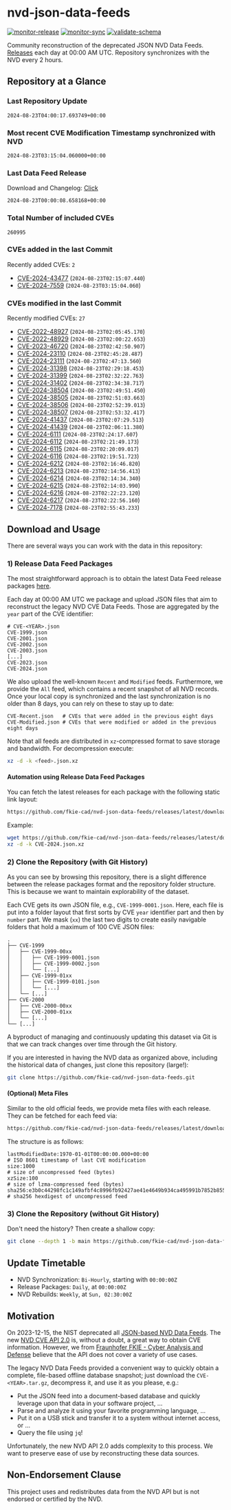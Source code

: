 # nvd-json-data-feeds

[![monitor-release](https://github.com/fkie-cad/nvd-json-data-feeds/actions/workflows/monitor_release.yml/badge.svg)](https://github.com/fkie-cad/nvd-json-data-feeds/actions/workflows/monitor_release.yml)
[![monitor-sync](https://github.com/fkie-cad/nvd-json-data-feeds/actions/workflows/monitor_sync.yml/badge.svg)](https://github.com/fkie-cad/nvd-json-data-feeds/actions/workflows/monitor_sync.yml)
[![validate-schema](https://github.com/fkie-cad/nvd-json-data-feeds/actions/workflows/validate_schema.yml/badge.svg)](https://github.com/fkie-cad/nvd-json-data-feeds/actions/workflows/validate_schema.yml)

Community reconstruction of the deprecated JSON NVD Data Feeds.
[Releases](https://github.com/fkie-cad/nvd-json-data-feeds/releases/latest) each day at 00:00 AM UTC.
Repository synchronizes with the NVD every 2 hours.

## Repository at a Glance

### Last Repository Update

```plain
2024-08-23T04:00:17.693749+00:00
```

### Most recent CVE Modification Timestamp synchronized with NVD

```plain
2024-08-23T03:15:04.060000+00:00
```

### Last Data Feed Release

Download and Changelog: [Click](https://github.com/fkie-cad/nvd-json-data-feeds/releases/latest)

```plain
2024-08-23T00:00:08.658168+00:00
```

### Total Number of included CVEs

```plain
260995
```

### CVEs added in the last Commit

Recently added CVEs: `2`

- [CVE-2024-43477](CVE-2024/CVE-2024-434xx/CVE-2024-43477.json) (`2024-08-23T02:15:07.440`)
- [CVE-2024-7559](CVE-2024/CVE-2024-75xx/CVE-2024-7559.json) (`2024-08-23T03:15:04.060`)


### CVEs modified in the last Commit

Recently modified CVEs: `27`

- [CVE-2022-48927](CVE-2022/CVE-2022-489xx/CVE-2022-48927.json) (`2024-08-23T02:05:45.170`)
- [CVE-2022-48929](CVE-2022/CVE-2022-489xx/CVE-2022-48929.json) (`2024-08-23T02:00:22.653`)
- [CVE-2023-46720](CVE-2023/CVE-2023-467xx/CVE-2023-46720.json) (`2024-08-23T02:42:50.907`)
- [CVE-2024-23110](CVE-2024/CVE-2024-231xx/CVE-2024-23110.json) (`2024-08-23T02:45:28.487`)
- [CVE-2024-23111](CVE-2024/CVE-2024-231xx/CVE-2024-23111.json) (`2024-08-23T02:47:13.560`)
- [CVE-2024-31398](CVE-2024/CVE-2024-313xx/CVE-2024-31398.json) (`2024-08-23T02:29:18.453`)
- [CVE-2024-31399](CVE-2024/CVE-2024-313xx/CVE-2024-31399.json) (`2024-08-23T02:32:22.763`)
- [CVE-2024-31402](CVE-2024/CVE-2024-314xx/CVE-2024-31402.json) (`2024-08-23T02:34:38.717`)
- [CVE-2024-38504](CVE-2024/CVE-2024-385xx/CVE-2024-38504.json) (`2024-08-23T02:49:51.450`)
- [CVE-2024-38505](CVE-2024/CVE-2024-385xx/CVE-2024-38505.json) (`2024-08-23T02:51:03.663`)
- [CVE-2024-38506](CVE-2024/CVE-2024-385xx/CVE-2024-38506.json) (`2024-08-23T02:52:39.013`)
- [CVE-2024-38507](CVE-2024/CVE-2024-385xx/CVE-2024-38507.json) (`2024-08-23T02:53:32.417`)
- [CVE-2024-41437](CVE-2024/CVE-2024-414xx/CVE-2024-41437.json) (`2024-08-23T02:07:29.513`)
- [CVE-2024-41439](CVE-2024/CVE-2024-414xx/CVE-2024-41439.json) (`2024-08-23T02:06:11.380`)
- [CVE-2024-6111](CVE-2024/CVE-2024-61xx/CVE-2024-6111.json) (`2024-08-23T02:24:17.607`)
- [CVE-2024-6112](CVE-2024/CVE-2024-61xx/CVE-2024-6112.json) (`2024-08-23T02:21:49.173`)
- [CVE-2024-6115](CVE-2024/CVE-2024-61xx/CVE-2024-6115.json) (`2024-08-23T02:20:09.017`)
- [CVE-2024-6116](CVE-2024/CVE-2024-61xx/CVE-2024-6116.json) (`2024-08-23T02:19:51.723`)
- [CVE-2024-6212](CVE-2024/CVE-2024-62xx/CVE-2024-6212.json) (`2024-08-23T02:16:46.820`)
- [CVE-2024-6213](CVE-2024/CVE-2024-62xx/CVE-2024-6213.json) (`2024-08-23T02:14:56.413`)
- [CVE-2024-6214](CVE-2024/CVE-2024-62xx/CVE-2024-6214.json) (`2024-08-23T02:14:34.340`)
- [CVE-2024-6215](CVE-2024/CVE-2024-62xx/CVE-2024-6215.json) (`2024-08-23T02:14:03.990`)
- [CVE-2024-6216](CVE-2024/CVE-2024-62xx/CVE-2024-6216.json) (`2024-08-23T02:22:23.120`)
- [CVE-2024-6217](CVE-2024/CVE-2024-62xx/CVE-2024-6217.json) (`2024-08-23T02:22:56.160`)
- [CVE-2024-7178](CVE-2024/CVE-2024-71xx/CVE-2024-7178.json) (`2024-08-23T02:55:43.233`)


## Download and Usage

There are several ways you can work with the data in this repository:

### 1) Release Data Feed Packages

The most straightforward approach is to obtain the latest Data Feed release packages [here](https://github.com/fkie-cad/nvd-json-data-feeds/releases/latest).

Each day at 00:00 AM UTC we package and upload JSON files that aim to reconstruct the legacy NVD CVE Data Feeds.
Those are aggregated by the `year` part of the CVE identifier:

```
# CVE-<YEAR>.json
CVE-1999.json
CVE-2001.json
CVE-2002.json
CVE-2003.json
[...]
CVE-2023.json
CVE-2024.json
```

We also upload the well-known `Recent` and `Modified` feeds.
Furthermore, we provide the `All` feed, which contains a recent snapshot of all NVD records.
Once your local copy is synchronized and the last synchronization is no older than 8 days, you can rely on these to stay up to date:

```plain
CVE-Recent.json   # CVEs that were added in the previous eight days
CVE-Modified.json # CVEs that were modified or added in the previous eight days
```

Note that all feeds are distributed in `xz`-compressed format to save storage and bandwidth.
For decompression execute:

```sh
xz -d -k <feed>.json.xz
```

#### Automation using Release Data Feed Packages

You can fetch the latest releases for each package with the following static link layout:

```sh
https://github.com/fkie-cad/nvd-json-data-feeds/releases/latest/download/CVE-<YEAR>.json.xz
```

Example:

```sh
wget https://github.com/fkie-cad/nvd-json-data-feeds/releases/latest/download/CVE-2024.json.xz
xz -d -k CVE-2024.json.xz
```

### 2) Clone the Repository (with Git History)

As you can see by browsing this repository, there is a slight difference between the release packages format and the repository folder structure.
This is because we want to maintain explorability of the dataset.

Each CVE gets its own JSON file, e.g., `CVE-1999-0001.json`.
Here, each file is put into a folder layout that first sorts by CVE `year` identifier part and then by `number` part.
We mask (`xx`) the last two digits to create easily navigable folders that hold a maximum of 100 CVE JSON files:

```plain
.
├── CVE-1999
│   ├── CVE-1999-00xx
│   │   ├── CVE-1999-0001.json
│   │   ├── CVE-1999-0002.json
│   │   └── [...]
│   ├── CVE-1999-01xx
│   │   ├── CVE-1999-0101.json
│   │   └── [...]
│   └── [...]
├── CVE-2000
│   ├── CVE-2000-00xx
│   ├── CVE-2000-01xx
│   └── [...]
└── [...]
```

A byproduct of managing and continuously updating this dataset via Git is that we can track changes over time through the Git history.

If you are interested in having the NVD data as organized above, including the historical data of changes, just clone this repository (large!):

```sh
git clone https://github.com/fkie-cad/nvd-json-data-feeds.git
```

#### (Optional) Meta Files

Similar to the old official feeds, we provide meta files with each release. They can be fetched for each feed via:

```sh
https://github.com/fkie-cad/nvd-json-data-feeds/releases/latest/download/CVE-<YEAR>.meta
```

The structure is as follows:

```plain
lastModifiedDate:1970-01-01T00:00:00.000+00:00                          # ISO 8601 timestamp of last CVE modification
size:1000                                                               # size of uncompressed feed (bytes)
xzSize:100                                                              # size of lzma-compressed feed (bytes)
sha256:e3b0c44298fc1c149afbf4c8996fb92427ae41e4649b934ca495991b7852b855 # sha256 hexdigest of uncompressed feed
```

### 3) Clone the Repository (without Git History)

Don't need the history? Then create a shallow copy:

```sh
git clone --depth 1 -b main https://github.com/fkie-cad/nvd-json-data-feeds.git
```


## Update Timetable

* NVD Synchronization: `Bi-Hourly`, starting with `00:00:00Z`
* Release Packages: `Daily`, at `00:00:00Z`
* NVD Rebuilds: `Weekly`, at `Sun, 02:30:00Z`


## Motivation

On 2023-12-15, the NIST deprecated all [JSON-based NVD Data Feeds](https://nvd.nist.gov/vuln/data-feeds#divRetirementBanner-1).
The new [NVD CVE API 2.0](https://nvd.nist.gov/developers/vulnerabilities) is, without a doubt, a great way to obtain CVE information.
However, we from [Fraunhofer FKIE - Cyber Analysis and Defense](https://www.fkie.fraunhofer.de/en/departments/cad.html) believe that the API does not cover a variety of use cases.

The legacy NVD Data Feeds provided a convenient way to quickly obtain a complete, file-based offline database snapshot; just download the `CVE-<YEAR>.tar.gz`, decompress it, and use it as you please, e.g.:

- Put the JSON feed into a document-based database and quickly leverage upon that data in your software project, ...
- Parse and analyze it using your favorite programming language, ...
- Put it on a USB stick and transfer it to a system without internet access, or ...
- Query the file using `jq`!

Unfortunately, the new NVD API 2.0 adds complexity to this process.
We want to preserve ease of use by reconstructing these data sources.

## Non-Endorsement Clause

This project uses and redistributes data from the NVD API but is not endorsed or certified by the NVD.